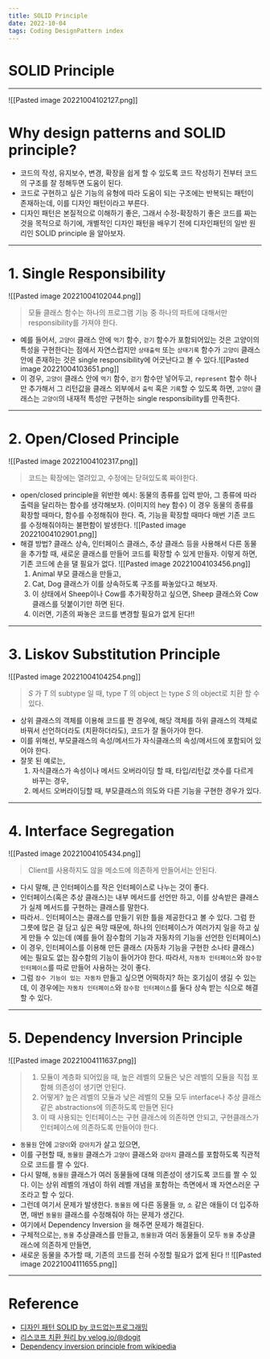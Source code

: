 ```yaml
---
title: SOLID Principle
date: 2022-10-04
tags: Coding DesignPattern index
---
```


# SOLID Principle

---

![[Pasted image 20221004102127.png]]

# Why design patterns and SOLID principle?
- 코드의 작성, 유지보수, 변경, 확장을 쉽게 할 수 있도록 코드 작성하기 전부터 코드의 구조를 잘 정해두면 도움이 된다. 
- 코드로 구현하고 싶은 기능의 유형에 따라 도움이 되는 구조에는 반복되는 패턴이 존재하는데, 이를 디자인 패턴이라고 부른다.
- 디자인 패턴은 본질적으로 이해하기 좋은, 그래서 수정-확장하기 좋은 코드를 짜는 것을 목적으로 하기에, 개별적인 디자인 패턴을 배우기 전에 디자인패턴의 일반 원리인 SOLID principle 을 알아보자.

---

# 1. Single Responsibility

![[Pasted image 20221004102044.png]]


> 모듈 클래스 함수는 하나의 프로그램 기능 중 하나의 파트에 대해서만 responsibility를 가져야 한다.

- 예를 들어서, `고양이` 클래스 안에 `먹기` 함수, `걷기` 함수가 포함되어있는 것은 고양이의 특성을 구현한다는 점에서 자연스럽지만  `상태출력` 또는 `상태기록` 함수가 `고양이` 클래스 안에 존재하는 것은 single responsibility에 어긋난다고 볼 수 있다.![[Pasted image 20221004103651.png]]
- 이 경우,  `고양이` 클래스 안에 `먹기` 함수, `걷기` 함수만 넣어두고, `represent` 함수 하나만 추가해서 그 리턴값을 클래스 외부에서 `출럭` 혹은 `기록`할 수 있도록 하면, `고양이` 클래스는 `고양이`의 내재적 특성만 구현하는 single responsibility를 만족한다.

---

# 2. Open/Closed Principle

![[Pasted image 20221004102317.png]]

> 코드는 확장에는 열려있고, 수정에는 닫혀있도록 짜야한다.

- open/closed principle을 위반한 예시: 동물의 종류를 입력 받아, 그 종류에 따라 출력을 달리하는 함수를 생각해보자. (이미지의 hey 함수) 이 경우 동물의 종류를 확장할 때마다, 함수를 수정해줘야 한다. 즉, 기능을 확장할 때마다 매번 기존 코드를 수정해줘야하는 불편함이 발생한다. ![[Pasted image 20221004102901.png]]
- 해결 방법? 클래스 상속, 인터페이스 클래스, 추상 클래스 등을 사용해서 다른 동물을 추가할 때, 새로운 클래스를 만들어 코드를 확장할 수 있게 만들자. 이렇게 하면, 기존 코드에 손을 댈 필요가 없다. ![[Pasted image 20221004103456.png]]
	1. Animal 부모 클래스을 만들고, 
	2. Cat, Dog 클래스가 이를 상속하도록 구조를 짜놓았다고 해보자.
	3. 이 상태에서 Sheep이나 Cow를 추가확장하고 싶으면, Sheep 클래스와 Cow 클래스를 덧붙이기만 하면 된다.
	4. 이러면, 기존의 짜놓은 코드를 변경할 필요가 없게 된다!! 

---

# 3.  Liskov Substitution Principle

![[Pasted image 20221004104254.png]]

> $S$ 가 $T$ 의 subtype 일 때, type $T$ 의 object 는  type $S$ 의 object로 치환 할 수 있다.

- 상위 클래스의 객체를 이용해 코드를 짠 경우에, 해당 객체를 하위 클래스의 객체로 바꿔서 선언하더라도 (치환하더라도), 코드가 잘 돌아가야 한다.
- 이를 위해선, 부모클래스의 속성/메서드가 자식클래스의 속성/메서드에 포함되어 있어야 한다.
- 잘못 된 예로는, 
	1. 자식클래스가 속성이나 메서드 오버라이딩 할 때, 타입/리턴값 갯수를 다르게 바꾸는 경우,
	2. 메서드 오버라이딩할 때, 부모클래스의 의도와 다른 기능을 구현한 경우가 있다.

---

# 4. Interface Segregation

![[Pasted image 20221004105434.png]]

> Client를 사용하지도 않을 메소드에 의존하게 만들어서는 안된다.

- 다시 말해, 큰 인터페이스를 작은 인터페이스로 나누는 것이 좋다.
- 인터페이스(혹은 추상 클래스)는 내부 메서드를 선언만 하고, 이를 상속받은 클래스가 실제 메서드를 구현하는 클래스를 말한다.
- 따라서.. 인터페이스는 클래스를 만들기 위한 틀을 제공한다고 볼 수 있다. 그럼 한 그릇에 많은 걸 담고 싶은 욕망 때문에, 하나의 인터페이스가 여러가지 일을 하고 싶게 만들 수 있는데 (예를 들어 잠수함의 기능과 자동차의 기능을 선언한 인터페이스) 
- 이 경우, 인터페이스를 이용해 만든 클래스 (자동차 기능을 구현한 소나타 클래스) 에는 필요도 없는 잠수함의 기능이 들어가야 한다. 따라서, `자동차 인터페이스`와 `잠수함 인터페이스`를 따로 만들어 사용하는 것이 좋다.
- 그럼 `잠수 기능이 있는 자동차` 만들고 싶으면 어떡하지? 하는 호기심이 생길 수 있는데, 이 경우에는 `자동차 인터페이스`와 `잠수함 인터페이스`를 둘다 상속 받는 식으로 해결할 수 있다.

---

# 5. Dependency Inversion Principle

![[Pasted image 20221004111637.png]]

>  1. 모듈이 계층화 되어있을 때, 높은 레벨의 모듈은 낮은 레벨의 모듈을 직접 포함해 의존성이 생기면 안된다. 
>  2. 어떻게? 높은 레벨의 모듈과 낮은 레벨의 모듈 모두 interface나 추상 클래스같은 abstractions에 의존하도록 만들면 된다
> 3.  이 때 사용되는 인터페이스는 구현 클래스에 의존하면 안되고, 구현클래스가 인터페이스에 의존하도록 만들어야 한다.

- `동물원` 안에 `고양이`와 `강아지`가 살고 있으면,
- 이를 구현할 때, `동물원` 클래스가 `고양이` 클래스와 `강아지` 클래스를 포함하도록 직관적으로 코드를 짤 수 있다. 
- 다시 말해, `동물원` 클래스가 여러 동물들에 대해 의존성이 생기도록 코드를 짤 수 있다. 이는 상위 레벨의 개념이 하위 레벨 개념을 포함하는 측면에서 꽤 자연스러운 구조라고 할 수 있다. 
- 그런데 여기서 문제가 발생한다. `동물원` 에 다른 동물들 `양`, `소` 같은 애들이 더 입주하면, 매번 `동물원` 클래스를 수정해줘야 하는 문제가 생긴다.
- 여기에서 Dependency Inversion 을 해주면 문제가 해결된다.
- 구체적으로는, `동물` 추상클래스를 만들고, `동물원`과 여러 동물들이 모두 `동물` 추상클래스에 의존하게 만들면, 
- 새로운 동물을 추가할 때, 기존의 코드를 전혀 수정할 필요가 없게 된다 !! ![[Pasted image 20221004111655.png]]

---

# Reference

- [디자인 패턴 SOLID by 코드없는프로그래밍](https://youtube.com/playlist?list=PLDV-cCQnUlIZcWXE4PrxJx6U3qKfRTJcK)
- [리스코프 치환 원리 by velog.io/@dogit](https://velog.io/@dogit/%EB%A6%AC%EC%8A%A4%EC%BD%94%ED%94%84-%EC%B9%98%ED%99%98-%EC%9B%90%EC%B9%99-Liskov-Substitution-Principle)
- [Dependency inversion principle from wikipedia](https://en.wikipedia.org/wiki/Dependency_inversion_principle)
